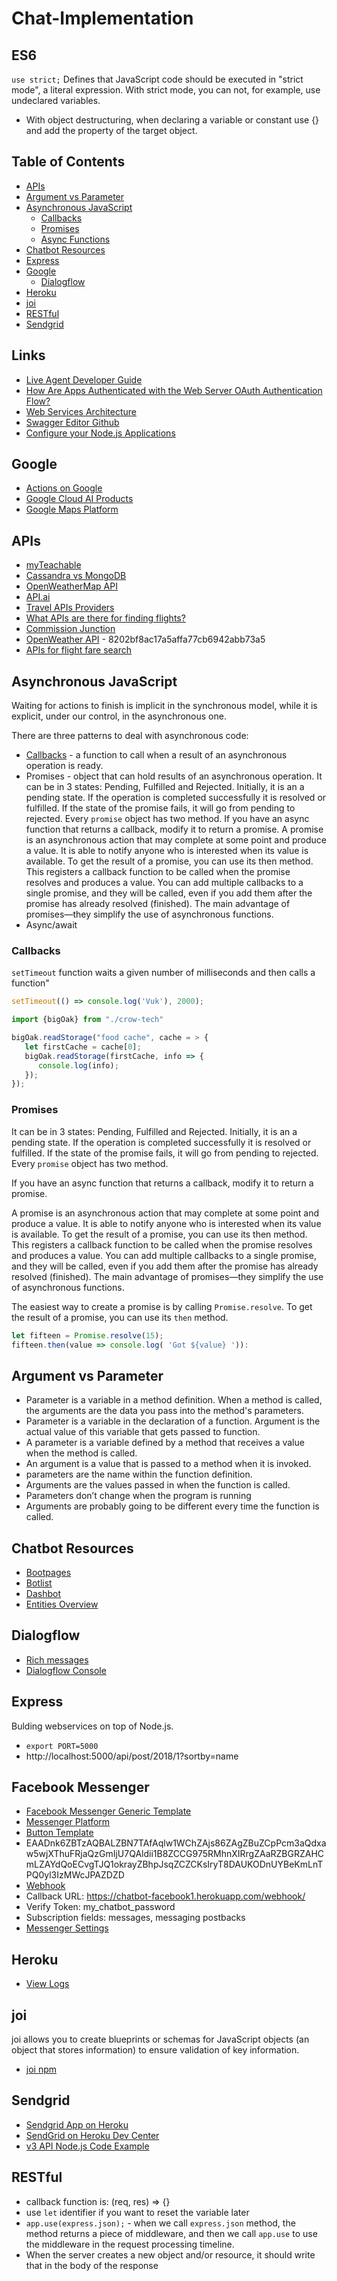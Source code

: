 # Chat-Implementation

## ES6
`use strict;` Defines that JavaScript code should be executed in "strict mode", a literal expression.  With strict mode, you can not, for example, use undeclared variables.
- With object destructuring, when declaring a variable or constant use {} and add the property of the target object.

## Table of Contents  
* [APIs](#apis)
* [Argument vs Parameter](#argument-vs-parameter)
* [Asynchronous JavaScript](#asynchronous-javascript)
   * [Callbacks](#callbacks)
   * [Promises](#promises)
   * [Async Functions](#async-functions)
* [Chatbot Resources](#chatbot-resources)
* [Express](#express)
* [Google](#google)
    * [Dialogflow](#dialogflow)
* [Heroku](#heroku)
* [joi](#joi)
* [RESTful](#restful)
* [Sendgrid](#sendgrid)
  
## Links
* [Live Agent Developer Guide](https://resources.docs.salesforce.com/sfdc/pdf/live_agent_dev_guide.pdf)
* [How Are Apps Authenticated with the Web Server OAuth Authentication Flow?](https://developer.salesforce.com/docs/atlas.en-us.api_rest.meta/api_rest/intro_understanding_web_server_oauth_flow.htm)
* [Web Services Architecture](https://www.w3.org/TR/ws-arch/#introduction)
* [Swagger Editor Github](https://github.com/swagger-api/swagger-editor)
* [Configure your Node.js Applications](https://www.npmjs.com/package/config)

## Google
* [Actions on Google](https://console.actions.google.com/u/0/project/crowdart-8e66f/simulator/?pli=1)
* [Google Cloud AI Products](https://console.actions.google.com/u/0/project/crowdart-8e66f/simulator/?pli=1)
* [Google Maps Platform](https://cloud.google.com/maps-platform/)

## APIs
* [myTeachable](https://sso.teachable.com/secure/teachable_accounts/profile)
* [Cassandra vs MongoDB](https://stackoverflow.com/questions/2892729/mongodb-vs-cassandra?rq=1)
* [OpenWeatherMap API](https://openweathermap.org/api)
* [API.ai](https://www.npmjs.com/package/apiai)
* [Travel APIs Providers](http://www.travelotas.com/worlds-leading-travel-apis-provider/)
* [What APIs are there for finding flights?](https://www.quora.com/What-APIs-are-there-for-finding-flights)
* [Commission Junction](https://members.cj.com/member/publisher/home.do)
* [OpenWeather API](https://home.openweathermap.org/api_keys) - 8202bf8ac17a5affa77cb6942abb73a5
* [APIs for flight fare search](https://www.quora.com/?activity_story=42881226)

## Asynchronous JavaScript
Waiting for actions to finish is implicit in the synchronous model, while it is explicit, under our control, in the asynchronous one.

There are three patterns to deal with asynchronous code:
* [Callbacks](#callbacks) - a function to call when a result of an asynchronous operation is ready.  
* Promises - object that can hold results of an asynchronous operation.  It can be in 3 states: Pending, Fulfilled and Rejected.  Initially, it is an a pending state.  If the operation is completed successfully it is resolved or fulfilled.  If the state of the promise fails, it will go from pending to rejected. Every `promise` object has two method.
If you have an async function that returns a callback, modify it to return a promise.
A promise is an asynchronous action that may complete at some point and produce a value. It is able to notify anyone who is interested when its value is available.  To get the result of a promise, you can use its then method.   This registers a callback function to be called when the promise resolves and produces a value. You can add multiple callbacks to a single promise, and they will be called, even if you add them after the promise has already resolved (finished).  The main advantage of promises—they simplify the use of asynchronous functions. 
* Async/await

### Callbacks
`setTimeout` function waits a given number of milliseconds and then calls a function"
```javascript
setTimeout(() => console.log('Vuk'), 2000);
```
```javascript
import {bigOak} from "./crow-tech"

bigOak.readStorage("food cache", cache = > {
   let firstCache = cache[0];
   bigOak.readStorage(firstCache, info => {
      console.log(info);
   });
});
```

### Promises
It can be in 3 states: Pending, Fulfilled and Rejected.  Initially, it is an a pending state.  If the operation is completed successfully it is resolved or fulfilled.  If the state of the promise fails, it will go from pending to rejected. Every `promise` object has two method.

If you have an async function that returns a callback, modify it to return a promise.

A promise is an asynchronous action that may complete at some point and produce a value. It is able to notify anyone who is interested when its value is available.  To get the result of a promise, you can use its then method.   This registers a callback function to be called when the promise resolves and produces a value. You can add multiple callbacks to a single promise, and they will be called, even if you add them after the promise has already resolved (finished).  The main advantage of promises—they simplify the use of asynchronous functions. 

The easiest way to create a promise is by calling `Promise.resolve`.  To get the result of a promise, you can use its `then` method. 
```javascript
let fifteen = Promise.resolve(15);
fifteen.then(value => console.log( 'Got ${value} ')):
```

## Argument vs Parameter
* Parameter is a variable in a method definition.  When a method is called, the arguments are the data you pass into the method's parameters.  
* Parameter is a variable in the declaration of a function.  Argument is the actual value of this variable that gets passed to function.
* A parameter is a variable defined by a method that receives a value when the method is called.
* An argument is a value that is passed to a method when it is invoked.
* parameters are the name within the function definition.
* Arguments are the values passed in when the function is called.
* Parameters don’t change when the program is running
* Arguments are probably going to be different every time the function is called.

## Chatbot Resources
* [Bootpages](http://www.bootpages.com/)
* [Botlist](https://botlist.co/)
* [Dashbot](https://botlist.co/)
* [Entities Overview](https://botlist.co/)

## Dialogflow
* [Rich messages](https://dialogflow.com/docs/intents/rich-messages)
* [Dialogflow Console](https://console.dialogflow.com/api-client/#/agent/c4c953cc-2d6c-43d9-9fd2-d4d15253d093/intents)

## Express
Bulding webservices on top of Node.js.  
* `export PORT=5000`
* http://localhost:5000/api/post/2018/1?sortby=name
## Facebook Messenger
* [Facebook Messenger Generic Template](https://developers.facebook.com/docs/messenger-platform/send-messages/template/generic)
* [Messenger Platform](https://developers.facebook.com/docs/messenger-platform)
* [Button Template](https://app.sendgrid.com/settings/account)
*  EAADnk6ZBTzAQBALZBN7TAfAqlw1WChZAjs86ZAgZBuZCpPcm3aQdxaw5wjXThuFRjaQzGmIjU7QAldii1B8ZCCG975RMhnXIRrgZAaRZBGRZAHCmLZAYdQoECvgTJQ1okrayZBhpJsqZCZCKsIryT8DAUKODnUYBeKmLnTPQ0yl3IzMWcJPAZDZD
* [Webhook](https://developers.facebook.com/docs/messenger-platform/webhook)
* Callback URL: https://chatbot-facebook1.herokuapp.com/webhook/
* Verify Token: my_chatbot_password
* Subscription fields: messages, messaging postbacks
* [Messenger Settings](https://developers.facebook.com/apps/254621491907588/messenger/settings/)

## Heroku
* [View Logs](https://devcenter.heroku.com/articles/logging#view-logs)

## joi
joi allows you to create blueprints or schemas for JavaScript objects (an object that stores information) to ensure validation of key information.
* [joi npm](https://www.npmjs.com/package/joi)

## Sendgrid
* [Sendgrid App on Heroku](https://app.sendgrid.com/settings/account)
* [SendGrid on Heroku Dev Center](https://devcenter.heroku.com/articles/sendgrid#node-js)
* [v3 API Node.js Code Example](https://sendgrid.com/docs/for-developers/sending-email/v3-nodejs-code-example/)

## RESTful
* callback function is: (req, res) => {}
* use `let` identifier if you want to reset the variable later
* `app.use(express.json);` - when we call `express.json` method, the method returns a piece of middleware, and then we call `app.use` to use the middleware in the request processing timeline.
* When the server creates a new object and/or resource, it should write that in the body of the response
